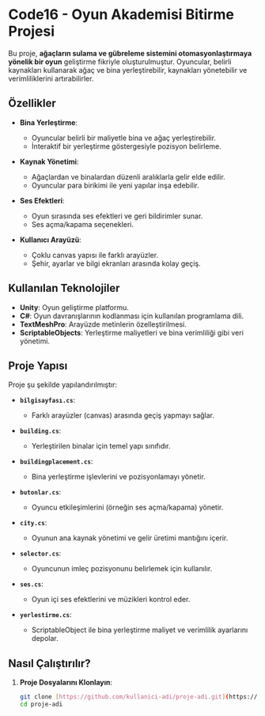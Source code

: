 # Code16 - Oyun Akademisi Bitirme Projesi

Bu proje, **ağaçların sulama ve gübreleme sistemini otomasyonlaştırmaya yönelik bir oyun** geliştirme fikriyle oluşturulmuştur. Oyuncular, belirli kaynakları kullanarak ağaç ve bina yerleştirebilir, kaynakları yönetebilir ve verimliliklerini artırabilirler.

## Özellikler

- **Bina Yerleştirme**:
  - Oyuncular belirli bir maliyetle bina ve ağaç yerleştirebilir.
  - İnteraktif bir yerleştirme göstergesiyle pozisyon belirleme.

- **Kaynak Yönetimi**:
  - Ağaçlardan ve binalardan düzenli aralıklarla gelir elde edilir.
  - Oyuncular para birikimi ile yeni yapılar inşa edebilir.

- **Ses Efektleri**:
  - Oyun sırasında ses efektleri ve geri bildirimler sunar.
  - Ses açma/kapama seçenekleri.

- **Kullanıcı Arayüzü**:
  - Çoklu canvas yapısı ile farklı arayüzler.
  - Şehir, ayarlar ve bilgi ekranları arasında kolay geçiş.

## Kullanılan Teknolojiler

- **Unity**: Oyun geliştirme platformu.
- **C#**: Oyun davranışlarının kodlanması için kullanılan programlama dili.
- **TextMeshPro**: Arayüzde metinlerin özelleştirilmesi.
- **ScriptableObjects**: Yerleştirme maliyetleri ve bina verimliliği gibi veri yönetimi.

## Proje Yapısı

Proje şu şekilde yapılandırılmıştır:

- **`bilgisayfası.cs`**:
  - Farklı arayüzler (canvas) arasında geçiş yapmayı sağlar.

- **`building.cs`**:
  - Yerleştirilen binalar için temel yapı sınıfıdır.

- **`buildingplacement.cs`**:
  - Bina yerleştirme işlevlerini ve pozisyonlamayı yönetir.

- **`butonlar.cs`**:
  - Oyuncu etkileşimlerini (örneğin ses açma/kapama) yönetir.

- **`city.cs`**:
  - Oyunun ana kaynak yönetimi ve gelir üretimi mantığını içerir.

- **`selector.cs`**:
  - Oyuncunun imleç pozisyonunu belirlemek için kullanılır.

- **`ses.cs`**:
  - Oyun içi ses efektlerini ve müzikleri kontrol eder.

- **`yerlestirme.cs`**:
  - ScriptableObject ile bina yerleştirme maliyet ve verimlilik ayarlarını depolar.

## Nasıl Çalıştırılır?

1. **Proje Dosyalarını Klonlayın**:
   ```bash
   git clone [https://github.com/kullanici-adi/proje-adi.git](https://github.com/Eren0zer/-Code16-_oyun_akademisi_bitirme_projesi)
   cd proje-adi
